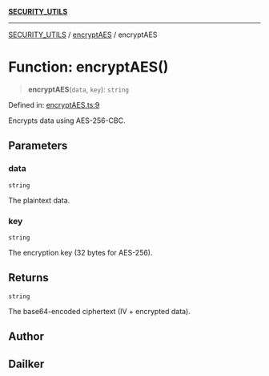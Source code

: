 [**SECURITY_UTILS**](../../README.md)

***

[SECURITY_UTILS](../../README.md) / [encryptAES](../README.md) / encryptAES

# Function: encryptAES()

> **encryptAES**(`data`, `key`): `string`

Defined in: [encryptAES.ts:9](https://github.com/dailker/everyutil-js/blob/b3e269da55b7d96c15eb37e98c5c4f6b94f05f6f/src/security/encryptAES.ts#L9)

Encrypts data using AES-256-CBC.

## Parameters

### data

`string`

The plaintext data.

### key

`string`

The encryption key (32 bytes for AES-256).

## Returns

`string`

The base64-encoded ciphertext (IV + encrypted data).

## Author

## Dailker

